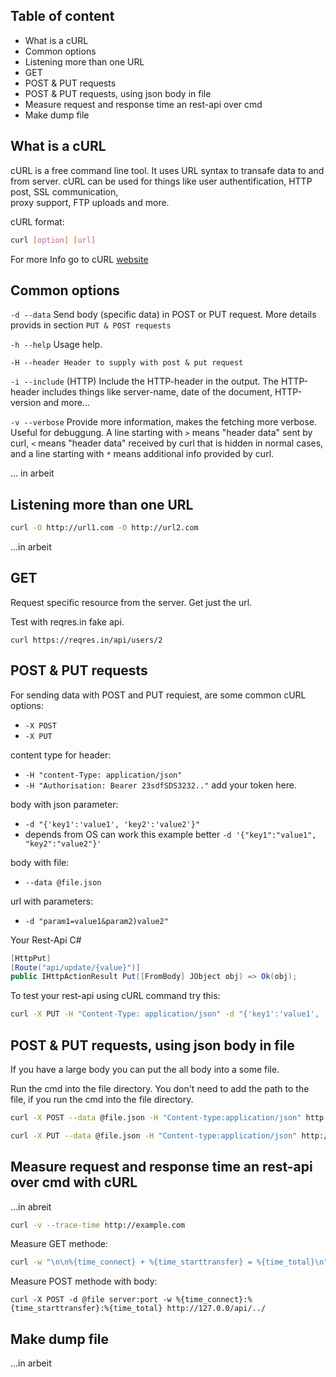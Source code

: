 ## Table of content
* What is a cURL
* Common options
* Listening more than one URL
* GET
* POST & PUT requests
* POST & PUT requests, using json body in file
* Measure request and response time an rest-api over cmd
* Make dump file

## What is a cURL

cURL is a free command line tool. It uses URL syntax to transafe data to and from server. cURL can be used for things like user authentification, HTTP post, SSL communication,<br/>
proxy support, FTP uploads and more.

cURL format:

```bash
curl [option] [url]
```
For more Info go to cURL [website](https://curl.se/docs/manpage.html)

## Common options

`-d --data` Send body (specific data) in POST or PUT request. More details provids in section `PUT & POST requests`

`-h --help` Usage help.

`-H --header Header to supply with post & put request`

`-i --include` (HTTP) Include the HTTP-header in the output. The HTTP-header includes things like server-name, date of the document, HTTP-version and more...

`-v --verbose` Provide more information, makes the fetching more verbose. Useful for debuggung. A line starting with `>` means "header data" sent by curl, `<` means "header data" received by curl that is hidden in normal cases, and a line starting with `*` means additional info provided by curl.

... in arbeit

## Listening more than one URL

```bash
curl -O http://url1.com -O http://url2.com
```
...in arbeit

## GET

Request specific resource from the server. Get just the url.

Test with reqres.in fake api.

```code 
curl https://reqres.in/api/users/2
```

## POST & PUT requests

For sending data with POST and PUT requiest, are some common cURL options:
* `-X POST`
* `-X PUT`

content type for header:
* `-H "content-Type: application/json"`
*  `-H "Authorisation: Bearer 23sdfSDS3232.."` add your token here.

body with json parameter:
* `-d "{'key1':'value1', 'key2':'value2'}"`
* depends from OS can work this example better `-d '{"key1":"value1", "key2":"value2"}'`

body with file:
* `--data @file.json`

url with parameters:
* `-d "param1=value1&param2)value2"`

Your Rest-Api C#
```c#
[HttpPut]
[Route("api/update/{value}")]
public IHttpActionResult Put([FromBody] JObject obj) => Ok(obj);
```

To test your rest-api using cURL command try this:

```bash
curl -X PUT -H "Content-Type: application/json" -d "{'key1':'value1', 'key2':'value2'}" https://localhost:1234/api/update/jsonvalue
```

## POST & PUT requests, using json body in file

If you have a large body you can put the all body into a some file. 

Run the cmd into the file directory. You don't need to add the path to the file, if you run the cmd into the file directory.

```bash
curl -X POST --data @file.json -H "Content-type:application/json" http://127.0.0/api/../
```

```bash
curl -X PUT --data @file.json -H "Content-type:application/json" http://127.0.0/api/../
```

## Measure request and response time an rest-api over cmd with cURL

...in abreit

```bash
curl -v --trace-time http://example.com
```

Measure GET methode:

```bash
curl -w "\n\n%{time_connect} + %{time_starttransfer} = %{time_total}\n" www.google.com 
```

Measure POST methode with body:

`curl -X POST -d @file server:port -w %{time_connect}:%{time_starttransfer}:%{time_total} http://127.0.0/api/../`

## Make dump file
...in arbeit

